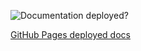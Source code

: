 ![Documentation deployed?][image-1]

[GitHub Pages deployed docs][1]

[1]:	https://control4.github.io/docs-driverworks-introduction/#introduction

[image-1]:	https://github.com/control4/docs-driverworks-introduction/workflows/Build%20Slate%20docs%20and%20deploy%20to%20Github%20Pages/badge.svg
